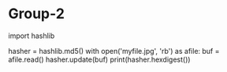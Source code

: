 # Group-2
import hashlib
 
hasher = hashlib.md5()
with open('myfile.jpg', 'rb') as afile:
    buf = afile.read()
    hasher.update(buf)
print(hasher.hexdigest())
